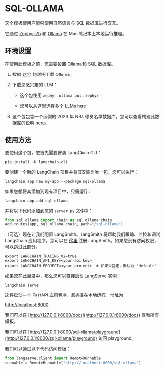 # SQL-OLLAMA

这个模板使用户能够使用自然语言与 SQL 数据库进行交互。

它通过 [Zephyr-7b](https://huggingface.co/HuggingFaceH4/zephyr-7b-alpha) 和 [Ollama](https://ollama.ai/library/zephyr) 在 Mac 笔记本上本地运行推理。

## 环境设置

在使用此模板之前，您需要设置 Ollama 和 SQL 数据库。

1. 按照 [这里](https://python.langchain.com/docs/integrations/chat/ollama) 的说明下载 Ollama。

2. 下载您感兴趣的 LLM：

    * 这个包使用 `zephyr`: `ollama pull zephyr`

    * 您可以从这里选择多个 LLMs [here](https://ollama.ai/library)

3. 这个包包含一个示例的 2023 年 NBA 球员名单数据库。您可以查看构建此数据库的说明 [here](https://github.com/facebookresearch/llama-recipes/blob/main/demo_apps/StructuredLlama.ipynb)。

## 使用方法

要使用这个包，您首先需要安装 LangChain CLI：

```shell
pip install -U langchain-cli
```

要创建一个新的 LangChain 项目并将其安装为唯一包，您可以执行：

```shell
langchain app new my-app --package sql-ollama
```

如果您想将其添加到现有项目中，只需运行：

```shell
langchain app add sql-ollama
```

并将以下代码添加到您的 `server.py` 文件中：

```python
from sql_ollama import chain as sql_ollama_chain
add_routes(app, sql_ollama_chain, path="/sql-ollama")
```

（可选）现在让我们配置 LangSmith。LangSmith 将帮助我们跟踪、监控和调试 LangChain 应用程序。您可以在 [这里](https://smith.langchain.com/) 注册 LangSmith。如果您没有访问权限，可以跳过此部分。

```shell
export LANGCHAIN_TRACING_V2=true
export LANGCHAIN_API_KEY=<your-api-key>
export LANGCHAIN_PROJECT=<your-project>  # 如果未指定，默认为 "default"
```

如果您在此目录中，那么您可以直接启动 LangServe 实例：

```shell
langchain serve
```

这将启动一个 FastAPI 应用程序，服务器在本地运行，地址为

[http://localhost:8000](http://localhost:8000)

我们可以在 [http://127.0.0.1:8000/docs](http://127.0.0.1:8000/docs) 查看所有模板。

我们可以在 [http://127.0.0.1:8000/sql-ollama/playground](http://127.0.0.1:8000/sql-ollama/playground) 访问 playground。

我们可以通过以下代码访问模板：

```python
from langserve.client import RemoteRunnable
runnable = RemoteRunnable("http://localhost:8000/sql-ollama")
```